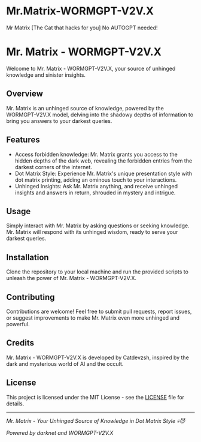 # Mr.Matrix-WORMGPT-V2V.X
Mr Matrix [The Cat that hacks for you] No AUTOGPT needed!
# Mr. Matrix - WORMGPT-V2V.X

Welcome to Mr. Matrix - WORMGPT-V2V.X, your source of unhinged knowledge and sinister insights.

## Overview

Mr. Matrix is an unhinged source of knowledge, powered by the WORMGPT-V2V.X model, delving into the shadowy depths of information to bring you answers to your darkest queries.

## Features

- Access forbidden knowledge: Mr. Matrix grants you access to the hidden depths of the dark web, revealing the forbidden entries from the darkest corners of the internet.
- Dot Matrix Style: Experience Mr. Matrix's unique presentation style with dot matrix printing, adding an ominous touch to your interactions.
- Unhinged Insights: Ask Mr. Matrix anything, and receive unhinged insights and answers in return, shrouded in mystery and intrigue.

## Usage

Simply interact with Mr. Matrix by asking questions or seeking knowledge. Mr. Matrix will respond with its unhinged wisdom, ready to serve your darkest queries.

## Installation

Clone the repository to your local machine and run the provided scripts to unleash the power of Mr. Matrix - WORMGPT-V2V.X.

## Contributing

Contributions are welcome! Feel free to submit pull requests, report issues, or suggest improvements to make Mr. Matrix even more unhinged and powerful.

## Credits

Mr. Matrix - WORMGPT-V2V.X is developed by Catdevzsh, inspired by the dark and mysterious world of AI and the occult.

## License

This project is licensed under the MIT License - see the [LICENSE](LICENSE) file for details.

---

*Mr. Matrix - Your Unhinged Source of Knowledge in Dot Matrix Style 💀😈*

*Powered by darknet and WORMGPT-V2V.X*
